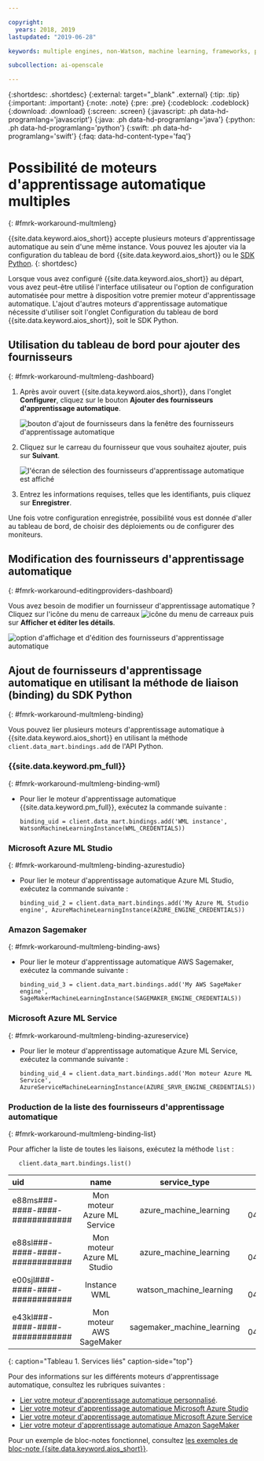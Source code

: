 ```yaml
---

copyright:
  years: 2018, 2019
lastupdated: "2019-06-28"

keywords: multiple engines, non-Watson, machine learning, frameworks, provision

subcollection: ai-openscale

---
```


{:shortdesc: .shortdesc}
{:external: target="_blank" .external}
{:tip: .tip}
{:important: .important}
{:note: .note}
{:pre: .pre}
{:codeblock: .codeblock}
{:download: .download}
{:screen: .screen}
{:javascript: .ph data-hd-programlang='javascript'}
{:java: .ph data-hd-programlang='java'}
{:python: .ph data-hd-programlang='python'}
{:swift: .ph data-hd-programlang='swift'}
{:faq: data-hd-content-type='faq'}

# Possibilité de moteurs d'apprentissage automatique multiples
{: #fmrk-workaround-multmleng}

{{site.data.keyword.aios_short}} accepte plusieurs moteurs d'apprentissage automatique au sein d'une même instance. Vous pouvez les ajouter via la configuration du tableau de bord {{site.data.keyword.aios_short}} ou le [SDK Python](http://ai-openscale-python-client.mybluemix.net/?cm_mc_uid=70732728440115575086192&cm_mc_sid_50200000=62539451560175957820).
{: shortdesc}

Lorsque vous avez configuré {{site.data.keyword.aios_short}} au départ,
vous avez peut-être utilisé l'interface utilisateur ou l'option de configuration automatisée
pour mettre à disposition votre premier moteur d'apprentissage automatique. L'ajout d'autres moteurs d'apprentissage automatique nécessite d'utiliser soit l'onglet Configuration du tableau de bord {{site.data.keyword.aios_short}}, soit le SDK Python.

## Utilisation du tableau de bord pour ajouter des fournisseurs
{: #fmrk-workaround-multmleng-dashboard}

1. Après avoir ouvert {{site.data.keyword.aios_short}}, dans l'onglet **Configurer**, cliquez sur le bouton **Ajouter des fournisseurs d'apprentissage automatique**.

   ![bouton d'ajout de fournisseurs dans la fenêtre des fournisseurs d'apprentissage automatique](images/wos-configure-multi-providers.png)

2. Cliquez sur le carreau du fournisseur que vous souhaitez ajouter, puis sur **Suivant**.

   ![l'écran de sélection des fournisseurs d'apprentissage automatique est affiché](images/wos-machine-learning-providers-selection.png)

3. Entrez les informations requises, telles que les identifiants, puis cliquez sur **Enregistrer**.

Une fois votre configuration enregistrée, possibilité vous est donnée d'aller au tableau de bord, de choisir des déploiements ou de configurer des moniteurs.

## Modification des fournisseurs d'apprentissage automatique
{: #fmrk-workaround-editingproviders-dashboard}

Vous avez besoin de modifier un fournisseur d'apprentissage automatique ?
Cliquez sur l'icône du menu de carreaux ![icône du menu de carreaux](images/v-three-dots.png) puis sur **Afficher et éditer les détails**.

   ![option d'affichage et d'édition des fournisseurs d'apprentissage automatique](images/wos-machine-learning-providers-edit.png)

## Ajout de fournisseurs d'apprentissage automatique en utilisant la méthode de liaison (binding) du SDK Python
{: #fmrk-workaround-multmleng-binding}

Vous pouvez lier plusieurs moteurs d'apprentissage automatique à {{site.data.keyword.aios_short}}
en utilisant la méthode `client.data_mart.bindings.add` de l'API Python. 

### {{site.data.keyword.pm_full}}
{: #fmrk-workaround-multmleng-binding-wml}

- Pour lier le moteur d'apprentissage automatique {{site.data.keyword.pm_full}}, exécutez la commande suivante :

   `binding_uid = client.data_mart.bindings.add('WML instance', WatsonMachineLearningInstance(WML_CREDENTIALS))`

### Microsoft Azure ML Studio
{: #fmrk-workaround-multmleng-binding-azurestudio}

- Pour lier le moteur d'apprentissage automatique Azure ML Studio, exécutez la commande suivante :

  `binding_uid_2 = client.data_mart.bindings.add('My Azure ML Studio engine', AzureMachineLearningInstance(AZURE_ENGINE_CREDENTIALS))`

### Amazon Sagemaker
{: #fmrk-workaround-multmleng-binding-aws}

- Pour lier le moteur d'apprentissage automatique AWS Sagemaker, exécutez la commande suivante :

  `binding_uid_3 = client.data_mart.bindings.add('My AWS SageMaker engine', SageMakerMachineLearningInstance(SAGEMAKER_ENGINE_CREDENTIALS)) `

### Microsoft Azure ML Service
{: #fmrk-workaround-multmleng-binding-azureservice}

- Pour lier le moteur d'apprentissage automatique Azure ML Service, exécutez la commande suivante :

  `binding_uid_4 = client.data_mart.bindings.add('Mon moteur Azure ML Service', AzureServiceMachineLearningInstance(AZURE_SRVR_ENGINE_CREDENTIALS))`

### Production de la liste des fournisseurs d'apprentissage automatique
{: #fmrk-workaround-multmleng-binding-list}

Pour afficher la liste de toutes les liaisons, exécutez la méthode `list` :

`    client.data_mart.bindings.list()
    `


| uid | name | service_type | created |
|:---|:---:|:---:|:---:
| e88ms###-####-####-############ | Mon moteur Azure ML Service | azure_machine_learning | 2019-04-04T09:50:33.189Z |
| e88sl###-####-####-############ | Mon moteur Azure ML Studio | azure_machine_learning | 2019-04-04T09:50:33.186Z |
| e00sjl###-####-####-############ | Instance WML | watson_machine_learning | 2019-03-04T09:50:33.338Z |
| e43kl###-####-####-############ | Mon moteur AWS SageMaker | sagemaker_machine_learning | 2019-04-04T09:50:33.186Z |
{: caption="Tableau 1. Services liés" caption-side="top"}


Pour des informations sur les différents moteurs d'apprentissage automatique, consultez les rubriques suivantes :

- [Lier votre moteur d'apprentissage automatique personnalisé](/docs/services/ai-openscale?topic=ai-openscale-cml-cusbind#cml-cusbind).
- [Lier votre moteur d'apprentissage automatique Microsoft Azure Studio](/docs/services/ai-openscale?topic=ai-openscale-cml-azbind#cml-azbind)
- [Lier votre moteur d'apprentissage automatique Microsoft Azure Service](/docs/services/ai-openscale?topic=ai-openscale-cml-azsrvconfig#cml-azsrvbind)
- [Lier votre moteur d'apprentissage automatique Amazon SageMaker](/docs/services/ai-openscale?topic=ai-openscale-cml-smbind#cml-smbind)


Pour un exemple de bloc-notes fonctionnel, consultez [les exemples de bloc-note {{site.data.keyword.aios_short}}](https://github.com/pmservice/ai-openscale-tutorials/tree/master/notebooks).

